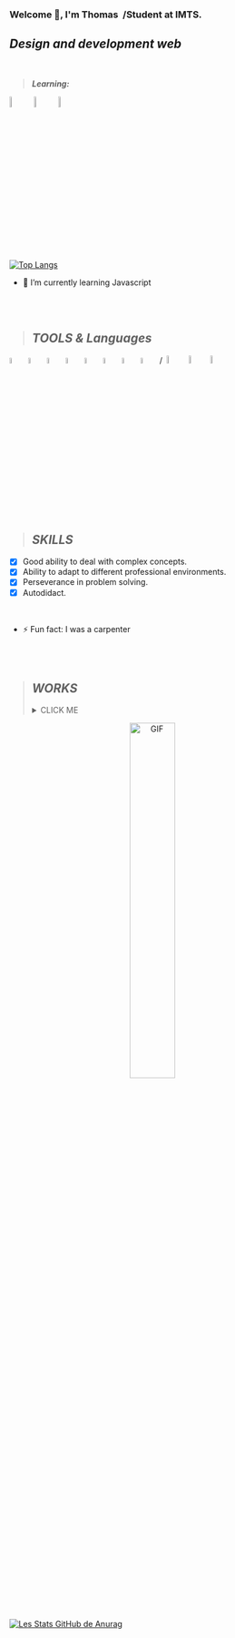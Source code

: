 ### Welcome 👋, I'm Thomas&nbsp;   /Student at IMTS.
## *Design and development web*

<br/>

> **_Learning:_**  
>    
<img src= "https://cdn-icons-png.flaticon.com/128/136/136530.png" width= "7%">&nbsp;   <img src= "https://cdn-icons-png.flaticon.com/128/136/136528.png" width= "7%">&nbsp;   <img src= "https://cdn-icons-png.flaticon.com/128/136/136527.png" width= "7%">&nbsp;  


[![Top Langs](https://github-readme-stats.vercel.app/api/top-langs/?username=THom1331&layout=compact)](https://github.com/Thomas-Julien-Dev/github-readme-stats)
  
- 🌱 I’m currently learning Javascript 

<br/>
<br/>

> ## *TOOLS & Languages*

<img src= "https://cdn-icons-png.flaticon.com/128/270/270798.png" width= "5%">&nbsp;   <img src= "https://cdn-icons-png.flaticon.com/128/5968/5968705.png" width= "5%">&nbsp;   <img src= "https://cdn-icons.flaticon.com/png/128/5210/premium/5210500.png?token=exp=1642809526~hmac=ba99de8a2018645b3fa2399d12ff8099" width= "5%">&nbsp;   <img src= "https://cdn-icons.flaticon.com/png/128/5210/premium/5210800.png?token=exp=1642809526~hmac=170a44bbe2803ed21b9cc6c7e5a59879" width= "5%">&nbsp;    <img src= "https://cdn-icons.flaticon.com/png/128/172/premium/172511.png?token=exp=1642810157~hmac=6b4cd4c9868a9fd6efa612fc5fa3d5ce" width= "5%">&nbsp;   <img src= "https://cdn-icons-png.flaticon.com/128/408/408744.png" width= "5%">&nbsp;   <img src= "https://cdn-icons-png.flaticon.com/128/5968/5968672.png" width= "5%">&nbsp;   <img src= "https://user-images.githubusercontent.com/29654835/27530003-e78876b8-5a13-11e7-8863-83fbdb900f72.png" width= "5%">&nbsp;   /&nbsp;   <img src= "https://cdn-icons.flaticon.com/png/128/3344/premium/3344325.png?token=exp=1642867564~hmac=9dfc1b8f4332fa5ee56476d22f6c73e2" width= "6%">&nbsp;   <img src= "https://cdn-icons-png.flaticon.com/128/2621/2621200.png" width= "6%">&nbsp;   <img src= "https://cdn-icons.flaticon.com/png/128/3343/premium/3343972.png?token=exp=1642867690~hmac=bf1cecf220e35d733390479d94c6c86e" width= "6%">


<br/>
<br/>

> ## *SKILLS*

  - [x] Good ability to deal with complex concepts.
  - [x] Ability to adapt to different professional environments.
  - [x] Perseverance in problem solving.
  - [x] Autodidact.

<br/>

- ⚡ Fun fact: I was a carpenter

<br/>
<br/>

> ## *WORKS*
> <details><summary> CLICK ME </summary>
>I have developed projects mainly in the field of graphic design and videos.
>I learned by passion with my time and my savings 💳, I reinforce my knowledge as often as possible in order to go further and advance towards my goals.
> <p align="center">  
>   <a href="https://www.youtube.com/channel/UCbzJDXNU0avVu35avqNg8XA">
>    <img alt="Ma chaine Youtube" width="50px" src="https://cdn-icons-png.flaticon.com/128/187/187209.png" />
>     
>   <a href="https://www.linkedin.com/in/thomas-j-86111b221/">
>  <img alt="Linkedin rollet raphael" width="50px" src="https://upload.wikimedia.org/wikipedia/commons/thumb/c/ca/LinkedIn_logo_initials.png/600px-LinkedIn_logo_initials.png" />
   
  </p> 

<p align="center">
    <img align="center" width="40%" alt="GIF" src="https://media.giphy.com/media/3KVcFEmdDl9NYaFTtx/giphy.gif"/>
  </p>
</p>
</details>

![Les Stats GitHub de Anurag](https://github-readme-stats.vercel.app/api?username=Thomas-Julien-dev&show_icons=true&theme=yeblu)

